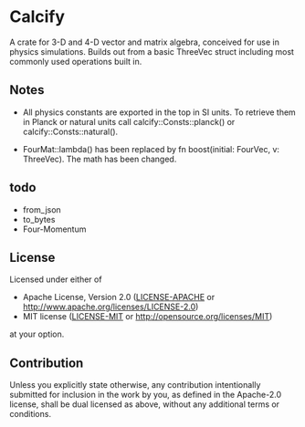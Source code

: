 # Calcify

 A crate for 3-D and 4-D vector and matrix algebra, conceived for use in physics simulations. Builds out from a basic ThreeVec struct including most commonly used operations built in.

## Notes

* All physics constants are exported in the top in SI units. To retrieve them in Planck or natural units call calcify::Consts::planck() or calcify::Consts::natural().

* FourMat::lambda() has been replaced by fn boost(initial: FourVec, v: ThreeVec). The math has been changed.

## todo

* from_json
* to_bytes
* Four-Momentum

## License

Licensed under either of

 * Apache License, Version 2.0
   ([LICENSE-APACHE](LICENSE-APACHE) or http://www.apache.org/licenses/LICENSE-2.0)
 * MIT license
   ([LICENSE-MIT](LICENSE-MIT) or http://opensource.org/licenses/MIT)

at your option.

## Contribution

Unless you explicitly state otherwise, any contribution intentionally submitted
for inclusion in the work by you, as defined in the Apache-2.0 license, shall be
dual licensed as above, without any additional terms or conditions.

